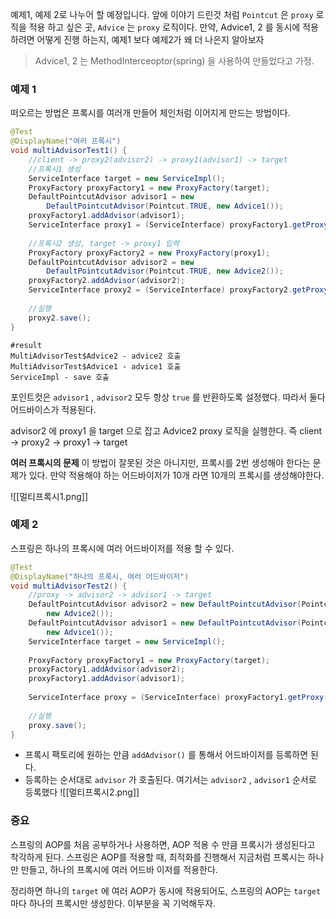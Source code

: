 예제1, 예제 2로 나누어 할 예정입니다. 
앞에 이야기 드린것 처럼 `Pointcut` 은 `proxy` 로직을 적용 하고 싶은 곳, `Advice` 는 `proxy` 로직이다.
만약, Advice1, 2 를 동시에 적용 하려면 어떻게 진행 하는지, 예제1 보다 예제2가 왜 더 나은지 알아보자

> Advice1, 2 는 MethodInterceoptor(spring) 을 사용하여 만들었다고 가정.

### 예제 1
떠오르는 방법은 프록시를 여러개 만들어 체인처럼 이어지게 만드는 방법이다.
```java
@Test
@DisplayName("여러 프록시")
void multiAdvisorTest1() {
	//client -> proxy2(advisor2) -> proxy1(advisor1) -> target
	//프록시1 생성
	ServiceInterface target = new ServiceImpl();
	ProxyFactory proxyFactory1 = new ProxyFactory(target);
	DefaultPointcutAdvisor advisor1 = new
		DefaultPointcutAdvisor(Pointcut.TRUE, new Advice1());
	proxyFactory1.addAdvisor(advisor1);
	ServiceInterface proxy1 = (ServiceInterface) proxyFactory1.getProxy();
	
	//프록시2 생성, target -> proxy1 입력
	ProxyFactory proxyFactory2 = new ProxyFactory(proxy1);
	DefaultPointcutAdvisor advisor2 = new
		DefaultPointcutAdvisor(Pointcut.TRUE, new Advice2());
	proxyFactory2.addAdvisor(advisor2);
	ServiceInterface proxy2 = (ServiceInterface) proxyFactory2.getProxy();
	
	//실행
	proxy2.save();
}
```
```shell
#result
MultiAdvisorTest$Advice2 - advice2 호출
MultiAdvisorTest$Advice1 - advice1 호출
ServiceImpl - save 호출
```

포인트컷은 `advisor1` , `advisor2` 모두 항상 `true` 를 반환하도록 설정했다. 따라서 둘다 어드바이스가 적용된다.

advisor2 에 proxy1 을 target 으로 잡고 Advice2 proxy 로직을 실행한다.
즉 client -> proxy2 -> proxy1 -> target

**여러 프록시의 문제**
이 방법이 잘못된 것은 아니지만, 프록시를 2번 생성해야 한다는 문제가 있다. 만약 적용해야 하는 어드바이저가 10개 라면 10개의 프록시를 생성해야한다.

![[멀티프록시1.png]]

### 예제 2
스프링은 하나의 프록시에 여러 어드바이저를 적용 할 수 있다.
```java
@Test
@DisplayName("하나의 프록시, 여러 어드바이저")
void multiAdvisorTest2() {
	//proxy -> advisor2 -> advisor1 -> target
	DefaultPointcutAdvisor advisor2 = new DefaultPointcutAdvisor(Pointcut.TRUE,
		new Advice2());
	DefaultPointcutAdvisor advisor1 = new DefaultPointcutAdvisor(Pointcut.TRUE,
		new Advice1());
	ServiceInterface target = new ServiceImpl();
	
	ProxyFactory proxyFactory1 = new ProxyFactory(target);
	proxyFactory1.addAdvisor(advisor2);
	proxyFactory1.addAdvisor(advisor1);
	
	ServiceInterface proxy = (ServiceInterface) proxyFactory1.getProxy();
	
	//실행
	proxy.save();
}
```
- 프록시 팩토리에 원하는 만큼 `addAdvisor()` 를 통해서 어드바이저를 등록하면 된다.
- 등록하는 순서대로 `advisor` 가 호출된다. 여기서는 `advisor2` , `advisor1` 순서로 등록했다
![[멀티프록시2.png]]

### **중요**
스프링의 AOP를 처음 공부하거나 사용하면, AOP 적용 수 만큼 프록시가 생성된다고 착각하게 된다. 
스프링은 AOP를 적용할 때, 최적화를 진행해서 지금처럼 프록시는 하나만 만들고, 하나의 프록시에 여러 어드바
이저를 적용한다.

정리하면 하나의 `target` 에 여러 AOP가 동시에 적용되어도, 스프링의 AOP는 `target` 마다 하나의 프록시만
생성한다. 이부분을 꼭 기억해두자.